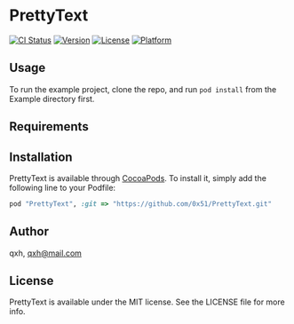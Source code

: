 # PrettyText

[![CI Status](http://img.shields.io/travis/qxh/PrettyText.svg?style=flat)](https://travis-ci.org/qxh/PrettyText)
[![Version](https://img.shields.io/cocoapods/v/PrettyText.svg?style=flat)](http://cocoapods.org/pods/PrettyText)
[![License](https://img.shields.io/cocoapods/l/PrettyText.svg?style=flat)](http://cocoapods.org/pods/PrettyText)
[![Platform](https://img.shields.io/cocoapods/p/PrettyText.svg?style=flat)](http://cocoapods.org/pods/PrettyText)

## Usage

To run the example project, clone the repo, and run `pod install` from the Example directory first.

## Requirements

## Installation

PrettyText is available through [CocoaPods](http://cocoapods.org). To install
it, simply add the following line to your Podfile:

```ruby
pod "PrettyText", :git => "https://github.com/0x51/PrettyText.git"
```

## Author

qxh, qxh@mail.com

## License

PrettyText is available under the MIT license. See the LICENSE file for more info.
